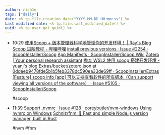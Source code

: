 ```yaml
---
author: rich1e
tags: ["daily"]
date: <% tp.file.creation_date("YYYY-MM-DD HH:mm:ss") %>
Last modified date: <% tp.file.last_modified_date() %>
uuid: <% tp.user.get_guid() %>
---
```


- 10:29 
  [使用Scoop + 版本管理器科学地管理你的开发环境！ | Ray's Blog](https://blog.mk1.io/posts/hey-managers)
  [Scoop 进阶教程 - 哔哩哔哩](https://www.bilibili.com/read/cv13376097/)
  [install previous versions · Issue #2254 · ScoopInstaller/Scoop](https://github.com/ScoopInstaller/Scoop/issues/2254)
  [App Manifests · ScoopInstaller/Scoop Wiki](https://github.com/ScoopInstaller/Scoop/wiki/App-Manifests)
  [Zotero | Your personal research assistant](https://www.zotero.org/download/)
  [抛弃 WSL2 使用 scoop 搭建开发环境 - yuanj's blog](https://yuanj.top/posts/u5b5f4n8/)
  [Extras/bucket/zotero.json at 0ddeeb9478fde5b1b5feb3378dc590ea33de69ff · ScoopInstaller/Extras](https://github.com/ScoopInstaller/Extras/blob/0ddeeb9478fde5b1b5feb3378dc590ea33de69ff/bucket/zotero.json)
  [[Feature] scoop info [app] 可以支持查看软件的所有版本（Can support viewing all versions of the software） · Issue #5105 · ScoopInstaller/Scoop](https://github.com/ScoopInstaller/Scoop/issues/5105)
  
  #scoop  
- 11:39 
  [Support .nvmrc · Issue #128 · coreybutler/nvm-windows](https://github.com/coreybutler/nvm-windows/issues/128)
  [Using nvmrc on Windows](https://gist.github.com/danpetitt/e87dabb707079e1bfaf797d0f5f798f2)
  [Schniz/fnm: 🚀 Fast and simple Node.js version manager, built in Rust](https://github.com/Schniz/fnm)
  
  #nvm #fnm  